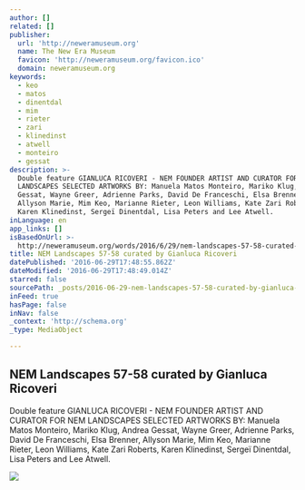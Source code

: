 ```yaml
---
author: []
related: []
publisher:
  url: 'http://neweramuseum.org'
  name: The New Era Museum
  favicon: 'http://neweramuseum.org/favicon.ico'
  domain: neweramuseum.org
keywords:
  - keo
  - matos
  - dinentdal
  - mim
  - rieter
  - zari
  - klinedinst
  - atwell
  - monteiro
  - gessat
description: >-
  Double feature GIANLUCA RICOVERI - NEM FOUNDER ARTIST AND CURATOR FOR NEM
  LANDSCAPES SELECTED ARTWORKS BY: Manuela Matos Monteiro, Mariko Klug, Andrea
  Gessat, Wayne Greer, Adrienne Parks, David De Franceschi, Elsa Brenner,
  Allyson Marie, Mim Keo, Marianne Rieter, Leon Williams, Kate Zari Roberts,
  Karen Klinedinst, Sergeï Dinentdal, Lisa Peters and Lee Atwell.
inLanguage: en
app_links: []
isBasedOnUrl: >-
  http://neweramuseum.org/words/2016/6/29/nem-landscapes-57-58-curated-by-gianluca-ricoveri
title: NEM Landscapes 57-58 curated by Gianluca Ricoveri
datePublished: '2016-06-29T17:48:55.862Z'
dateModified: '2016-06-29T17:48:49.014Z'
starred: false
sourcePath: _posts/2016-06-29-nem-landscapes-57-58-curated-by-gianluca-ricoveri.md
inFeed: true
hasPage: false
inNav: false
_context: 'http://schema.org'
_type: MediaObject

---
```

<article style=""><h1>NEM Landscapes 57-58 curated by Gianluca Ricoveri</h1><p>Double feature GIANLUCA RICOVERI - NEM FOUNDER ARTIST AND CURATOR FOR NEM LANDSCAPES SELECTED ARTWORKS BY: Manuela Matos Monteiro, Mariko Klug, Andrea Gessat, Wayne Greer, Adrienne Parks, David De Franceschi, Elsa Brenner, Allyson Marie, Mim Keo, Marianne Rieter, Leon Williams, Kate Zari Roberts, Karen Klinedinst, Sergeï Dinentdal, Lisa Peters and Lee Atwell.</p><img src="http://static1.squarespace.com/static/50e5b834e4b0837383d7bb18/50e5b834e4b0837383d7bb1f/5773f4288419c2926f130d0b/1467217767359/ggg.jpg?format=1000w" /></article>